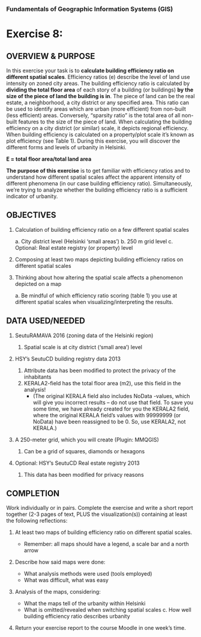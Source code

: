 ### Fundamentals of Geographic Information Systems (GIS)

# Exercise 8:

## OVERVIEW & PURPOSE

In this exercise your task is to **calculate building efficiency ratio on different spatial scales**. Efficiency ratios (e) describe the level of land use intensity on zoned city areas. The building efficiency ratio is calculated by **dividing the total floor area** of each story of a building (or buildings) **by the size of the piece of land the building is in**. The piece of land can be the real estate, a neighborhood, a city district or any specified area. This ratio can be used to identify areas which are urban (more efficient) from non-built (less efficient) areas. Conversely, “sparsity ratio” is the total area of all non-built features to the size of the piece of land. When calculating the building efficiency on a city district (or similar) scale, it depicts regional efficiency. When building efficiency is calculated on a property/plot scale it’s known as plot efficiency (see Table 1). During this exercise, you will discover the different forms and levels of urbanity in Helsinki.

**E = total floor area/total land area**

**The purpose of this exercise** is to get familiar with efficiency ratios and to understand how different spatial scales affect the apparent intensity of different phenomena (in our case building efficiency ratio). Simultaneously, we’re trying to analyze whether the building efficiency ratio is a sufficient indicator of urbanity.


## OBJECTIVES

1. Calculation of building efficiency ratio on a few different spatial scales
	
	a. City district level (Helsinki ‘small areas’)
	b. 250 m grid level
	c. Optional: Real estate registry (or property) level

2. Composing at least two maps depicting building efficiency ratios on different spatial scales

3. Thinking about how altering the spatial scale affects a phenomenon depicted on a map
	
	a. Be mindful of which efficiency ratio scoring (table 1) you use at different spatial scales when visualizing/interpreting the results.

## DATA USED/NEEDED

1. SeutuRAMAVA 2016 (zoning data of the Helsinki region)

	1. Spatial scale is at city district (‘small area’) level

2. HSY’s SeutuCD building registry data 2013

	1. Attribute data has been modified to protect the privacy of the inhabitants
	2.  KERALA2-field has the total floor area (m2), use this field in the analysis!
		- (The original KERALA field also includes NoData -values, which will give you incorrect results – do not use that field. To save you some time, we have already created for you the KERALA2 field, where the original KERALA field’s values with 99999999 (or NoData) have been reassigned to be 0. So, use KERALA2, not KERALA.)

3. A 250-meter grid, which you will create (Plugin: MMQGIS)
	1. Can be a grid of squares, diamonds or hexagons

4. Optional: HSY’s SeutuCD Real estate registry 2013
	1. This data has been modified for privacy reasons

## COMPLETION

Work individually or in pairs. Complete the exercise and write a short report together (2-3 pages of text, PLUS the visualization(s)) containing at least the following reflections:
1. At least two maps of building efficiency ratio on different spatial scales.
	- Remember: all maps should have a legend, a scale bar and a north arrow

2. Describe how said maps were done:
	- What analysis methods were used (tools employed)
	-  What was difficult, what was easy
3. Analysis of the maps, considering:
	-  What the maps tell of the urbanity within Helsinki
	-  What is omitted/revealed when switching spatial scales
c. How well building efficiency ratio describes urbanity
3. Return your exercise report to the course Moodle in one week’s time.
<!--stackedit_data:
eyJkaXNjdXNzaW9ucyI6eyJySUlNQ2tUNkZLbkt2V1RKIjp7In
N0YXJ0IjoxMDk4LCJlbmQiOjExMzgsInRleHQiOiIqKkUgPSB0
b3RhbCBmbG9vciBhcmVhL3RvdGFsIGxhbmQgYXJlYSoqIn19LC
Jjb21tZW50cyI6eyJOTHQ0Z05aV01nSjBPemxuIjp7ImRpc2N1
c3Npb25JZCI6InJJSU1Da1Q2RktuS3ZXVEoiLCJzdWIiOiJnaD
o0MDMwNDc4OCIsInRleHQiOiJBZGQgZGlhZ3JhbSIsImNyZWF0
ZWQiOjE2ODc4NDY0MzQyNjB9fSwiaGlzdG9yeSI6WzgxNzE3NT
M0Ml19
-->